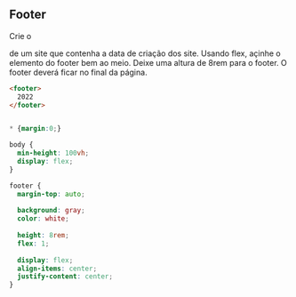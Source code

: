 ## Footer

Crie o <footer> de um site que contenha a data de criação dos site.
Usando flex, açinhe o elemento do footer bem ao meio.
Deixe uma altura de 8rem para o footer.
O footer deverá ficar no final da página.





```HTML
<footer>
  2022
</footer>
```




```CSS

* {margin:0;}

body {
  min-height: 100vh;
  display: flex;
}

footer {
  margin-top: auto;
  
  background: gray;
  color: white;
  
  height: 8rem;
  flex: 1;
  
  display: flex;
  align-items: center;
  justify-content: center;
}
```
